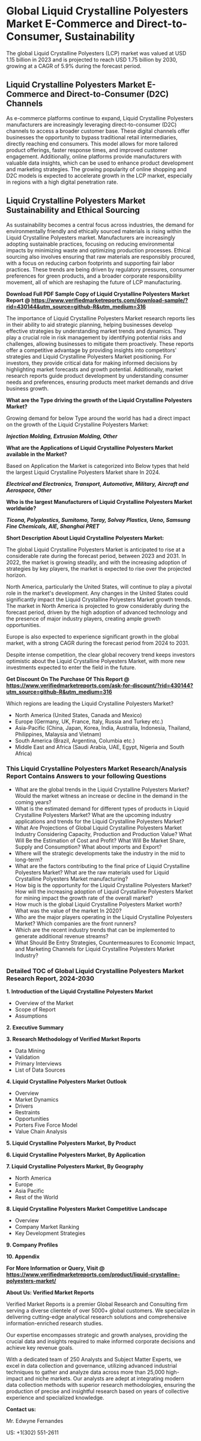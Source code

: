 <h1>Global Liquid Crystalline Polyesters Market E-Commerce and Direct-to-Consumer, Sustainability</h1><p class=""><p>The global Liquid Crystalline Polyesters (LCP) market was valued at USD 1.15 billion in 2023 and is projected to reach USD 1.75 billion by 2030, growing at a CAGR of 5.9% during the forecast period.</p><h2>Liquid Crystalline Polyesters Market E-Commerce and Direct-to-Consumer (D2C) Channels</h2><p>As e-commerce platforms continue to expand, Liquid Crystalline Polyesters manufacturers are increasingly leveraging direct-to-consumer (D2C) channels to access a broader customer base. These digital channels offer businesses the opportunity to bypass traditional retail intermediaries, directly reaching end consumers. This model allows for more tailored product offerings, faster response times, and improved customer engagement. Additionally, online platforms provide manufacturers with valuable data insights, which can be used to enhance product development and marketing strategies. The growing popularity of online shopping and D2C models is expected to accelerate growth in the LCP market, especially in regions with a high digital penetration rate.</p><h2>Liquid Crystalline Polyesters Market Sustainability and Ethical Sourcing</h2><p>As sustainability becomes a central focus across industries, the demand for environmentally friendly and ethically sourced materials is rising within the Liquid Crystalline Polyesters market. Manufacturers are increasingly adopting sustainable practices, focusing on reducing environmental impacts by minimizing waste and optimizing production processes. Ethical sourcing also involves ensuring that raw materials are responsibly procured, with a focus on reducing carbon footprints and supporting fair labor practices. These trends are being driven by regulatory pressures, consumer preferences for green products, and a broader corporate responsibility movement, all of which are reshaping the future of LCP manufacturing.</p></p><p class=""><strong>Download Full PDF Sample Copy of Liquid Crystalline Polyesters Market Report @ <a href="https://www.verifiedmarketreports.com/download-sample/?rid=430144&utm_source=github-R&utm_medium=316" target="_blank">https://www.verifiedmarketreports.com/download-sample/?rid=430144&utm_source=github-R&utm_medium=316</a></strong></p><p>The importance of&nbsp;Liquid Crystalline Polyesters Market research reports lies in their ability to aid strategic planning, helping businesses develop effective strategies by understanding market trends and dynamics. They play a crucial role in risk management by identifying potential risks and challenges, allowing businesses to mitigate them proactively. These reports offer a competitive advantage by providing insights into competitors' strategies and Liquid Crystalline Polyesters Market positioning. For investors, they provide critical data for making informed decisions by highlighting market forecasts and growth potential. Additionally, market research reports guide product development by understanding consumer needs and preferences, ensuring products meet market demands and drive business growth.</p><p><strong>What are the&nbsp;Type driving the growth of the Liquid Crystalline Polyesters Market?</strong></p><p id="" class="">Growing demand for below Type around the world has had a direct impact on the growth of the Liquid Crystalline Polyesters Market:</p><p class=""><em><strong>Injection Molding, Extrusion Molding, Other</strong></em></p><p class=""><strong>What are the&nbsp;Applications&nbsp;of Liquid Crystalline Polyesters Market available in the Market?</strong></p><p id="" class="">Based on Application the Market is categorized into Below types that held the largest Liquid Crystalline Polyesters Market share In 2024.</p><p class=""><em><strong>Electrical and Electronics, Transport, Automotive, Military, Aircraft and Aerospace, Other</strong></em></p><p class=""><strong>Who is the largest Manufacturers of Liquid Crystalline Polyesters Market worldwide?</strong></p><p><em><strong>Ticona, Polyplastics, Sumitomo, Toray, Solvay Plastics, Ueno, Samsung Fine Chemicals, AIE, Shanghai PRET</strong></em></p><p id="" class=""><strong>Short Description About Liquid Crystalline Polyesters Market:</strong></p><p>The global Liquid Crystalline Polyesters Market is anticipated to rise at a considerable rate during the forecast period, between 2023 and 2031. In 2022, the market is growing steadily, and with the increasing adoption of strategies by key players, the market is expected to rise over the projected horizon.</p><p>North America, particularly the United States, will continue to play a pivotal role in the market's development. Any changes in the United States could significantly impact the Liquid Crystalline Polyesters Market growth trends. The market in North America is projected to grow considerably during the forecast period, driven by the high adoption of advanced technology and the presence of major industry players, creating ample growth opportunities.</p><p>Europe is also expected to experience significant growth in the global market, with a strong CAGR during the forecast period from 2024 to 2031.</p><p>Despite intense competition, the clear global recovery trend keeps investors optimistic about the Liquid Crystalline Polyesters Market, with more new investments expected to enter the field in the future.</p><p id="" class=""><strong>Get Discount On The Purchase Of This Report @ <a href="https://www.verifiedmarketreports.com/ask-for-discount/?rid=430144?utm_source=github-R&utm_medium=316" target="_blank">https://www.verifiedmarketreports.com/ask-for-discount/?rid=430144?utm_source=github-R&utm_medium=316</a></strong></p><p class="">Which regions are leading the Liquid Crystalline Polyesters Market?</p><ul><li>North America (United States, Canada and Mexico)</li><li>Europe (Germany, UK, France, Italy, Russia and Turkey etc.)</li><li>Asia-Pacific (China, Japan, Korea, India, Australia, Indonesia, Thailand, Philippines, Malaysia and Vietnam)</li><li>South America (Brazil, Argentina, Columbia etc.)</li><li>Middle East and Africa (Saudi Arabia, UAE, Egypt, Nigeria and South Africa)</li></ul><h3 id="" class="">This Liquid Crystalline Polyesters Market Research/Analysis Report Contains Answers to your following Questions</h3><ul><li>What are the global trends in the Liquid Crystalline Polyesters Market? Would the market witness an increase or decline in the demand in the coming years?</li><li>What is the estimated demand for different types of products in Liquid Crystalline Polyesters Market? What are the upcoming industry applications and trends for the Liquid Crystalline Polyesters Market?</li><li>What Are Projections of Global Liquid Crystalline Polyesters Market Industry Considering Capacity, Production and Production Value? What Will Be the Estimation of Cost and Profit? What Will Be Market Share, Supply and Consumption? What about imports and Export?</li><li>Where will the strategic developments take the industry in the mid to long-term?</li><li>What are the factors contributing to the final price of Liquid Crystalline Polyesters Market? What are the raw materials used for Liquid Crystalline Polyesters Market manufacturing?</li><li>How big is the opportunity for the Liquid Crystalline Polyesters Market? How will the increasing adoption of Liquid Crystalline Polyesters Market for mining impact the growth rate of the overall market?</li><li>How much is the global Liquid Crystalline Polyesters Market worth? What was the value of the market In 2020?</li><li>Who are the major players operating in the Liquid Crystalline Polyesters Market? Which companies are the front runners?</li><li>Which are the recent industry trends that can be implemented to generate additional revenue streams?</li><li>What Should Be Entry Strategies, Countermeasures to Economic Impact, and Marketing Channels for Liquid Crystalline Polyesters Market Industry?</li></ul><h3 id="" class="">Detailed TOC of Global Liquid Crystalline Polyesters Market Research Report, 2024-2030</h3><p id="" class=""><strong>1. Introduction of the Liquid Crystalline Polyesters Market</strong></p><ul><li>Overview of the Market</li><li>Scope of Report</li><li>Assumptions</li></ul><p id="" class=""><strong>2. Executive Summary</strong></p><p id="" class=""><strong>3. Research Methodology of Verified Market Reports</strong></p><ul><li>Data Mining</li><li>Validation</li><li>Primary Interviews</li><li>List of Data Sources</li></ul><p id="" class=""><strong>4. Liquid Crystalline Polyesters Market Outlook</strong></p><ul><li>Overview</li><li>Market Dynamics</li><li>Drivers</li><li>Restraints</li><li>Opportunities</li><li>Porters Five Force Model</li><li>Value Chain Analysis</li></ul><p id="" class=""><strong>5. Liquid Crystalline Polyesters Market, By Product</strong></p><p id="" class=""><strong>6. Liquid Crystalline Polyesters Market, By Application</strong></p><p id="" class=""><strong>7. Liquid Crystalline Polyesters Market, By Geography</strong></p><ul><li>North America</li><li>Europe</li><li>Asia Pacific</li><li>Rest of the World</li></ul><p id="" class=""><strong>8. Liquid Crystalline Polyesters Market Competitive Landscape</strong></p><ul><li>Overview</li><li>Company Market Ranking</li><li>Key Development Strategies</li></ul><p id="" class=""><strong>9. Company Profiles</strong></p><p id="" class=""><strong>10. Appendix</strong></p><p id="" class=""><strong>For More Information or Query, Visit @ <a href="https://www.verifiedmarketreports.com/product/liquid-crystalline-polyesters-market/" target="_blank">https://www.verifiedmarketreports.com/product/liquid-crystalline-polyesters-market/</a></strong></p><p id="" class=""><strong>About Us: Verified Market Reports</strong></p><p id="" class="">Verified Market Reports is a premier Global Research and Consulting firm serving a diverse clientele of over 5000+ global customers. We specialize in delivering cutting-edge analytical research solutions and comprehensive information-enriched research studies.</p><p id="" class="">Our expertise encompasses strategic and growth analyses, providing the crucial data and insights required to make informed corporate decisions and achieve key revenue goals.</p><p id="" class="">With a dedicated team of 250 Analysts and Subject Matter Experts, we excel in data collection and governance, utilizing advanced industrial techniques to gather and analyze data across more than 25,000 high-impact and niche markets. Our analysts are adept at integrating modern data collection methods with superior research methodologies, ensuring the production of precise and insightful research based on years of collective experience and specialized knowledge.</p><p id="" class=""><strong>Contact us:</strong></p><p id="" class="">Mr. Edwyne Fernandes</p><p id="" class="">US: +1(302) 551-2611</p>